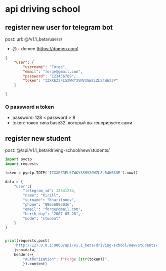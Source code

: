# api driving school

## register new user for telegram bot

post: url: @/v1.1_beta/users/

- @ - domen (https://domen.com)

```json
{
    "user": {
        "username": "Forge",
        "email": "forge@gmail.com",
        "password": "123456789",
        "token": "IZXXEZ3FL5ZWKY3SMV2GWZLZL54W633P"
    }

}

```

### О password и token
 
- password: 128 < password > 8
- token: токен типа base32, который вы генерируете сами


## register new student

post: @/api/v1.1_beta/driving-school/new/students/

```python
import pyotp
import requests

token = pyotp.TOTP('IZXXEZ3FL5ZWKY3SMV2GWZLZL54W633P').now()

data = {
    "user":{
        "telegram_id": 12341234,
        "name": "Kirill",
        "surname": "Kharitonov",
        "phone": "89656896036",
        "email": "forge@gmail.com",
        "berth_day": "2007-05-28",
        "mode": "student"
    }
}


print(requests.post(
    'http://127.0.0.1:8000/api/v1.1_beta/driving-school/new/students/', 
    json=data, 
    headers={
        "Authorization": f"Forge {str(token)}",
        }).content)
```